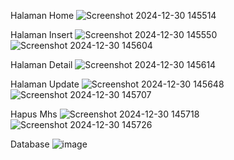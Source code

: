 Halaman Home
![Screenshot 2024-12-30 145514](https://github.com/user-attachments/assets/d196e5fb-b619-49d5-8051-7e3005b60d18)

Halaman Insert
![Screenshot 2024-12-30 145550](https://github.com/user-attachments/assets/6bb3e95f-0c94-44d5-8961-12d00fa284db)
![Screenshot 2024-12-30 145604](https://github.com/user-attachments/assets/cc97c5d8-ded5-4c4a-849a-4422f30249e0)

Halaman Detail
![Screenshot 2024-12-30 145614](https://github.com/user-attachments/assets/a185adce-99af-4a63-8d4b-ebb782128eb9)

Halaman Update
![Screenshot 2024-12-30 145648](https://github.com/user-attachments/assets/4fb81dde-6635-48b3-bbe6-be2e2bc43b88)
![Screenshot 2024-12-30 145707](https://github.com/user-attachments/assets/8191c33c-6a17-4312-8bb6-68598489b8ad)

Hapus Mhs
![Screenshot 2024-12-30 145718](https://github.com/user-attachments/assets/73bdbdd1-7299-4956-b3a3-9c4e58d1cd6b)
![Screenshot 2024-12-30 145726](https://github.com/user-attachments/assets/43b7adbd-baf3-4693-a7d6-981e1a9ecc22)

Database
![image](https://github.com/user-attachments/assets/b333b4ca-7c1e-46fe-884b-7e937b64db85)
